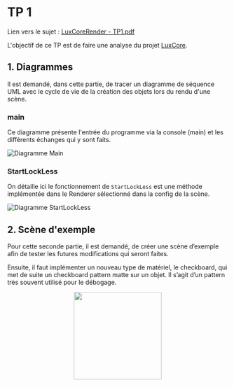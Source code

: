 # TP 1

Lien vers le sujet : [LuxCoreRender - TP1.pdf](https://git.unistra.fr/princelle/aaloo/-/blob/main/TP1/LuxCoreRender%20-%20TP1.pdf)

L'objectif de ce TP est de faire une analyse du projet [LuxCore](https://github.com/LuxCoreRender/LuxCore).


## 1. Diagrammes

Il est demandé, dans cette partie, de tracer un diagramme de séquence UML avec le cycle de vie de la création des objets lors du rendu d'une scène.

### main

Ce diagramme présente l'entrée du programme via la console (main) et les différents échanges qui y sont faits.

![Diagramme Main](https://git.unistra.fr/princelle/aaloo/-/jobs/artifacts/main/raw/output/TP1/main/main.png?job=build)

### StartLockLess

On détaille ici le fonctionnement de `StartLockLess` est une méthode implémentée dans le Renderer sélectionné dans la config de la scène.

![Diagramme StartLockLess](https://git.unistra.fr/princelle/aaloo/-/jobs/artifacts/main/raw/output/TP1/startLockLess/startLockLess.png?job=build)

## 2. Scène d'exemple

Pour cette seconde partie, il est demandé, de créer une scène d’exemple afin de tester les futures modifications qui seront faites.

Ensuite, il faut implémenter un nouveau type de matériel, le checkboard, qui met de suite un checkboard pattern matte sur un objet. Il s’agit d’un pattern très souvent utilisé pour le débogage.

<div align="center">
    <img src="https://git.unistra.fr/princelle/aaloo/-/tree/main/TP1/assets/checkboard.png" width="200" height="200"/>
</div>
